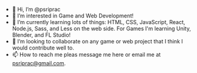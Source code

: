 - 👋 Hi, I’m @psriprac
- 👀 I’m interested in Game and Web Development!
- 🌱 I’m currently learning lots of things: HTML, CSS, JavaScript, React, Node.js, Sass, and Less on the web side. For Games I'm learning Unity, Blender, and FL Studio!
- 💞️ I’m looking to collaborate on any game or web project that I think I would contribute well to.
- 📫 How to reach me pleas message me here or email me at psriprac@gmail.com.

<!---
psriprac/psriprac is a ✨ special ✨ repository because its `README.md` (this file) appears on your GitHub profile.
You can click the Preview link to take a look at your changes.
--->
